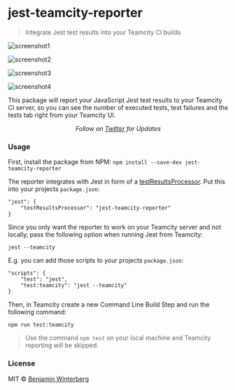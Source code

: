 # jest-teamcity-reporter

> Integrate Jest test results into your Teamcity CI builds

![screenshot1](https://raw.githubusercontent.com/winterbe/jest-teamcity-reporter/master/docs/screenshot1.png)

![screenshot2](https://raw.githubusercontent.com/winterbe/jest-teamcity-reporter/master/docs/screenshot2.png)

![screenshot3](https://raw.githubusercontent.com/winterbe/jest-teamcity-reporter/master/docs/screenshot3.png)

![screenshot4](https://raw.githubusercontent.com/winterbe/jest-teamcity-reporter/master/docs/screenshot4.png)

This package will report your JavaScript Jest test results to your Teamcity CI server, so you can see the number of executed tests, test failures and the tests tab right from your Teamcity UI.

<p align="center">
   <i>Follow on <a href="https://twitter.com/winterbe_">Twitter</a> for Updates</i>
</p>

### Usage

First, install the package from NPM: `npm install --save-dev jest-teamcity-reporter`

The reporter integrates with Jest in form of a [testResultsProcessor](https://facebook.github.io/jest/docs/api.html#testresultsprocessor-string). Put this into your projects `package.json`:

```
"jest": {
    "testResultsProcessor": "jest-teamcity-reporter"
}
```

Since you only want the reporter to work on your Teamcity server and not locally, pass the following option when running Jest from Teamcity:

`jest --teamcity`

E.g. you can add those scripts to your projects `package.json`:

```
"scripts": {
    "test": "jest",
    "test:teamcity": "jest --teamcity"
}
```

Then, in Teamcity create a new Command Line Build Step and run the following command:

`npm run test:teamcity`

> Use the command `npm test` on your local machine and Teamcity reporting will be skipped.

### License

MIT © [Benjamin Winterberg](https://twitter.com/winterbe_)